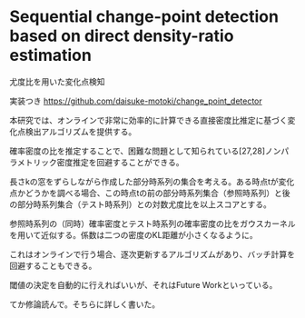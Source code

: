 # Sequential change-point detection based on direct density-ratio estimation

尤度比を用いた変化点検知

実装つき https://github.com/daisuke-motoki/change_point_detector

本研究では、オンラインで非常に効率的に計算できる直接密度比推定に基づく変化点検出アルゴリズムを提供する。

確率密度の比を推定することで、困難な問題として知られている[27,28]ノンパラメトリック密度推定を回避することができる。

長さkの窓をずらしながら作成した部分時系列の集合を考える。ある時点tが変化点かどうかを調べる場合、この時点tの前の部分時系列集合（参照時系列）と後の部分時系列集合（テスト時系列）との対数尤度比を以上スコアとする。

参照時系列の（同時）確率密度とテスト時系列の確率密度の比をガウスカーネルを用いて近似する。係数は二つの密度のKL距離が小さくなるように。

これはオンラインで行う場合、逐次更新するアルゴリズムがあり、バッチ計算を回避することもできる。

閾値の決定を自動的に行えればいいが、それはFuture Workといっている。

てか修論読んで。そちらに詳しく書いた。